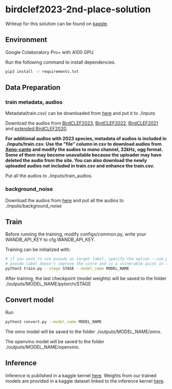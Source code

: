 # birdclef2023-2nd-place-solution

Writeup for this solution can be found on [kaggle](https://www.kaggle.com/competitions/birdclef-2023/discussion/412707).

## Environment

Google Colaboratory Pro+ with A100 GPU.

Run the following command to install dependencies.

```sh
pip3 install -r requirements.txt
```

## Data Preparation

### train metadata, audios

Metadata(train.csv) can be downloaded from [here](https://www.kaggle.com/datasets/honglihang/birdclef2023-extended-train) and put it to ./inputs

Download the audios from [BirdCLEF2023](https://www.kaggle.com/competitions/birdclef-2023/data), [BirdCLEF2022](https://www.kaggle.com/competitions/birdclef-2022/data), [BirdCLEF2021](https://www.kaggle.com/competitions/birdclef-2021/data) and [extended BirdCLEF2020](https://www.kaggle.com/competitions/birdclef-2023/discussion/398318).

<strong>For additional audios with 2023 species, metadata of audios is included in ./inputs/train.csv. Use the "file" column in csv to download audios from [Xeno-canto](https://xeno-canto.org) and modify the audios to mono channel, 32kHz, ogg format. Some of them may become unavailable because the uploader may have deleted the audio from the site. You can also download the newly uploaded audios not included in train.csv and enhance the train.csv.</strong>

Put all the audios to ./inputs/train_audios.

### background_noise

Download the audios from [here](https://www.kaggle.com/datasets/honglihang/background-noise) and put all the audios to ./inputs/background_noise

## Train

Before running the training, modify configs/common.py, write your WANDB_API_KEY to cfg.WANDB_API_KEY.

Training can be initialized with:

```sh
# if you want to use pseudo as target label, specify the option --use_pseudo
# pseudo label doesn't improve the score and is a vulnerable point in training pipeline
python3 train.py --stage STAGE --model_name MODEL_NAME
```

After training, the last checkpoint (model weights) will be saved to the folder ./outputs/MODEL_NAME/pytorch/STAGE

## Convert model

Run

```sh
python3 convert.py --model_name MODEL_NAME
```

The onnx model will be saved to the folder ./outputs/MODEL_NAME/onnx.

The openvino model will be saved to the folder ./outputs/MODEL_NAME/openvino.

## Inference

Inference is published in a kaggle kernel [here](https://www.kaggle.com/code/honglihang/2nd-place-solution-inference-kernel). Weights from our trained models are provided in a kaggle dataset linked to the inference kernel [here](https://www.kaggle.com/datasets/honglihang/birdclef-openvino-comp).
